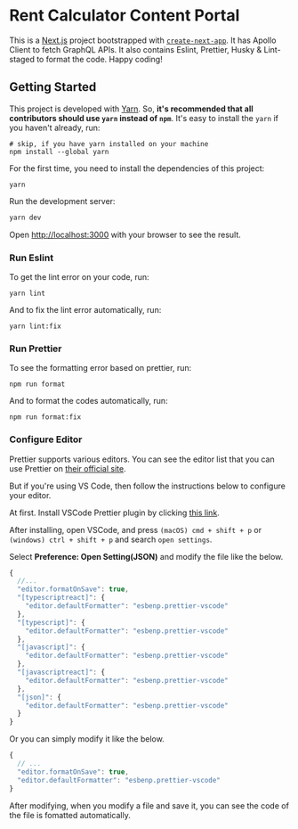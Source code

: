 # Rent Calculator Content Portal

This is a [Next.js](https://nextjs.org/) project bootstrapped with [`create-next-app`](https://github.com/vercel/next.js/tree/canary/packages/create-next-app). It has Apollo Client to fetch GraphQL APIs. It also contains Eslint, Prettier, Husky & Lint-staged to format the code. Happy coding!

## Getting Started

This project is developed with [Yarn](https://yarnpkg.com). So, **it's recommended that all contributors should use `yarn` instead of `npm`**. It's easy to install the `yarn` if you haven't already, run:

```
# skip, if you have yarn installed on your machine
npm install --global yarn
```

For the first time, you need to install the dependencies of this project:

```
yarn
```

Run the development server:

```bash
yarn dev
```

Open [http://localhost:3000](http://localhost:3000) with your browser to see the result.

### Run Eslint

To get the lint error on your code, run:

```
yarn lint
```

And to fix the lint error automatically, run:

```
yarn lint:fix
```

### Run Prettier

To see the formatting error based on prettier, run:

```
npm run format
```

And to format the codes automatically, run:

```
npm run format:fix
```

### Configure Editor

Prettier supports various editors. You can see the editor list that you can use Prettier on [their official site](https://prettier.io/docs/en/editors.html).

But if you're using VS Code, then follow the instructions below to configure your editor.

At first. Install VSCode Prettier plugin by clicking [this link](https://marketplace.visualstudio.com/items?itemName=esbenp.prettier-vscode).

After installing, open VSCode, and press `(macOS) cmd + shift + p` or `(windows) ctrl + shift + p` and search `open settings`.

Select **Preference: Open Setting(JSON)** and modify the file like the below.

```js
{
  //...
  "editor.formatOnSave": true,
  "[typescriptreact]": {
    "editor.defaultFormatter": "esbenp.prettier-vscode"
  },
  "[typescript]": {
    "editor.defaultFormatter": "esbenp.prettier-vscode"
  },
  "[javascript]": {
    "editor.defaultFormatter": "esbenp.prettier-vscode"
  },
  "[javascriptreact]": {
    "editor.defaultFormatter": "esbenp.prettier-vscode"
  },
  "[json]": {
    "editor.defaultFormatter": "esbenp.prettier-vscode"
  }
}
```

Or you can simply modify it like the below.

```js
{
  // ...
  "editor.formatOnSave": true,
  "editor.defaultFormatter": "esbenp.prettier-vscode"
}
```

After modifying, when you modify a file and save it, you can see the code of the file is fomatted automatically.
